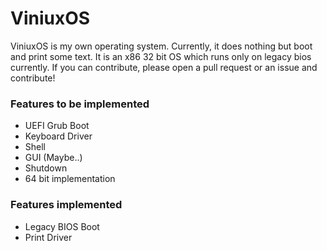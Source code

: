 # ViniuxOS
ViniuxOS is my own operating system. Currently, it does nothing but boot and print some text. It is an x86 32 bit OS which runs only on legacy bios currently. If you can contribute, please open a pull request or an issue and contribute!

### Features to be implemented

- UEFI Grub Boot
- Keyboard Driver
- Shell
- GUI (Maybe..)
- Shutdown
- 64 bit implementation

### Features implemented

- Legacy BIOS Boot
- Print Driver
